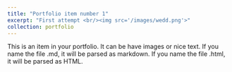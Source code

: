 ```yaml
---
title: "Portfolio item number 1"
excerpt: "First attempt <br/><img src='/images/wedd.png'>"
collection: portfolio
---
```


This is an item in your portfolio. It can be have images or nice text. If you name the file .md, it will be parsed as markdown. If you name the file .html, it will be parsed as HTML. 
